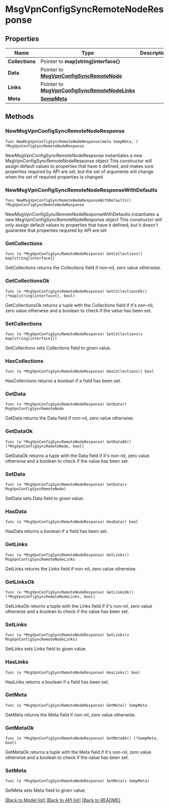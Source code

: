 # MsgVpnConfigSyncRemoteNodeResponse

## Properties

Name | Type | Description | Notes
------------ | ------------- | ------------- | -------------
**Collections** | Pointer to **map[string]interface{}** |  | [optional] 
**Data** | Pointer to [**MsgVpnConfigSyncRemoteNode**](MsgVpnConfigSyncRemoteNode.md) |  | [optional] 
**Links** | Pointer to [**MsgVpnConfigSyncRemoteNodeLinks**](MsgVpnConfigSyncRemoteNodeLinks.md) |  | [optional] 
**Meta** | [**SempMeta**](SempMeta.md) |  | 

## Methods

### NewMsgVpnConfigSyncRemoteNodeResponse

`func NewMsgVpnConfigSyncRemoteNodeResponse(meta SempMeta, ) *MsgVpnConfigSyncRemoteNodeResponse`

NewMsgVpnConfigSyncRemoteNodeResponse instantiates a new MsgVpnConfigSyncRemoteNodeResponse object
This constructor will assign default values to properties that have it defined,
and makes sure properties required by API are set, but the set of arguments
will change when the set of required properties is changed

### NewMsgVpnConfigSyncRemoteNodeResponseWithDefaults

`func NewMsgVpnConfigSyncRemoteNodeResponseWithDefaults() *MsgVpnConfigSyncRemoteNodeResponse`

NewMsgVpnConfigSyncRemoteNodeResponseWithDefaults instantiates a new MsgVpnConfigSyncRemoteNodeResponse object
This constructor will only assign default values to properties that have it defined,
but it doesn't guarantee that properties required by API are set

### GetCollections

`func (o *MsgVpnConfigSyncRemoteNodeResponse) GetCollections() map[string]interface{}`

GetCollections returns the Collections field if non-nil, zero value otherwise.

### GetCollectionsOk

`func (o *MsgVpnConfigSyncRemoteNodeResponse) GetCollectionsOk() (*map[string]interface{}, bool)`

GetCollectionsOk returns a tuple with the Collections field if it's non-nil, zero value otherwise
and a boolean to check if the value has been set.

### SetCollections

`func (o *MsgVpnConfigSyncRemoteNodeResponse) SetCollections(v map[string]interface{})`

SetCollections sets Collections field to given value.

### HasCollections

`func (o *MsgVpnConfigSyncRemoteNodeResponse) HasCollections() bool`

HasCollections returns a boolean if a field has been set.

### GetData

`func (o *MsgVpnConfigSyncRemoteNodeResponse) GetData() MsgVpnConfigSyncRemoteNode`

GetData returns the Data field if non-nil, zero value otherwise.

### GetDataOk

`func (o *MsgVpnConfigSyncRemoteNodeResponse) GetDataOk() (*MsgVpnConfigSyncRemoteNode, bool)`

GetDataOk returns a tuple with the Data field if it's non-nil, zero value otherwise
and a boolean to check if the value has been set.

### SetData

`func (o *MsgVpnConfigSyncRemoteNodeResponse) SetData(v MsgVpnConfigSyncRemoteNode)`

SetData sets Data field to given value.

### HasData

`func (o *MsgVpnConfigSyncRemoteNodeResponse) HasData() bool`

HasData returns a boolean if a field has been set.

### GetLinks

`func (o *MsgVpnConfigSyncRemoteNodeResponse) GetLinks() MsgVpnConfigSyncRemoteNodeLinks`

GetLinks returns the Links field if non-nil, zero value otherwise.

### GetLinksOk

`func (o *MsgVpnConfigSyncRemoteNodeResponse) GetLinksOk() (*MsgVpnConfigSyncRemoteNodeLinks, bool)`

GetLinksOk returns a tuple with the Links field if it's non-nil, zero value otherwise
and a boolean to check if the value has been set.

### SetLinks

`func (o *MsgVpnConfigSyncRemoteNodeResponse) SetLinks(v MsgVpnConfigSyncRemoteNodeLinks)`

SetLinks sets Links field to given value.

### HasLinks

`func (o *MsgVpnConfigSyncRemoteNodeResponse) HasLinks() bool`

HasLinks returns a boolean if a field has been set.

### GetMeta

`func (o *MsgVpnConfigSyncRemoteNodeResponse) GetMeta() SempMeta`

GetMeta returns the Meta field if non-nil, zero value otherwise.

### GetMetaOk

`func (o *MsgVpnConfigSyncRemoteNodeResponse) GetMetaOk() (*SempMeta, bool)`

GetMetaOk returns a tuple with the Meta field if it's non-nil, zero value otherwise
and a boolean to check if the value has been set.

### SetMeta

`func (o *MsgVpnConfigSyncRemoteNodeResponse) SetMeta(v SempMeta)`

SetMeta sets Meta field to given value.



[[Back to Model list]](../README.md#documentation-for-models) [[Back to API list]](../README.md#documentation-for-api-endpoints) [[Back to README]](../README.md)


